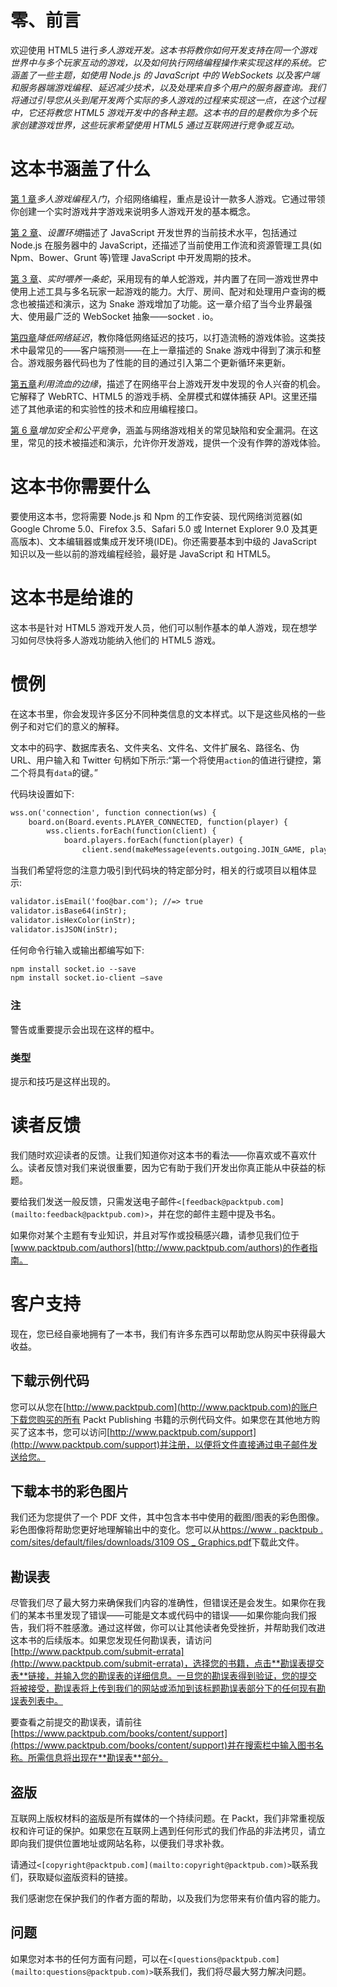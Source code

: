 # 零、前言

欢迎使用 HTML5 进行*多人游戏开发。这本书将教你如何开发支持在同一个游戏世界中与多个玩家互动的游戏，以及如何执行网络编程操作来实现这样的系统。它涵盖了一些主题，如使用 Node.js 的 JavaScript 中的 WebSockets 以及客户端和服务器端游戏编程、延迟减少技术，以及处理来自多个用户的服务器查询。我们将通过引导您从头到尾开发两个实际的多人游戏的过程来实现这一点，在这个过程中，它还将教您 HTML5 游戏开发中的各种主题。这本书的目的是教你为多个玩家创建游戏世界，这些玩家希望使用 HTML5 通过互联网进行竞争或互动。*

# 这本书涵盖了什么

[第 1 章](1.html#aid-DB7S2 "Chapter 1. Getting Started with Multiplayer Game Programming")*多人游戏编程入门*，介绍网络编程，重点是设计一款多人游戏。它通过带领你创建一个实时游戏井字游戏来说明多人游戏开发的基本概念。

[第 2 章](2.html#aid-J2B81 "Chapter 2. Setting Up the Environment")、*设置环境*描述了 JavaScript 开发世界的当前技术水平，包括通过 Node.js 在服务器中的 JavaScript，还描述了当前使用工作流和资源管理工具(如 Npm、Bower、Grunt 等)管理 JavaScript 中开发周期的技术。

[第 3 章](3.html#aid-OPEK2 "Chapter 3. Feeding a Snake in Real Time")、*实时喂养一条蛇*，采用现有的单人蛇游戏，并内置了在同一游戏世界中使用上述工具与多名玩家一起游戏的能力。大厅、房间、配对和处理用户查询的概念也被描述和演示，这为 Snake 游戏增加了功能。这一章介绍了当今业界最强大、使用最广泛的 WebSocket 抽象——socket . io。

[第四章](4.html#aid-10DJ41 "Chapter 4. Reducing Network Latency")*降低网络延迟*，教你降低网络延迟的技巧，以打造流畅的游戏体验。这类技术中最常见的——客户端预测——在上一章描述的 Snake 游戏中得到了演示和整合。游戏服务器代码也为了性能的目的通过引入第二个更新循环来更新。

[第五章](5.html#aid-164MG1 "Chapter 5. Leveraging the Bleeding Edge")*利用流血的边缘*，描述了在网络平台上游戏开发中发现的令人兴奋的机会。它解释了 WebRTC、HTML5 的游戏手柄、全屏模式和媒体捕获 API。这里还描述了其他承诺的和实验性的技术和应用编程接口。

[第 6 章](6.html#aid-1BRPS2 "Chapter 6. Adding Security and Fair Play")*增加安全和公平竞争*，涵盖与网络游戏相关的常见缺陷和安全漏洞。在这里，常见的技术被描述和演示，允许你开发游戏，提供一个没有作弊的游戏体验。

# 这本书你需要什么

要使用这本书，您将需要 Node.js 和 Npm 的工作安装、现代网络浏览器(如 Google Chrome 5.0、Firefox 3.5、Safari 5.0 或 Internet Explorer 9.0 及其更高版本)、文本编辑器或集成开发环境(IDE)。你还需要基本到中级的 JavaScript 知识以及一些以前的游戏编程经验，最好是 JavaScript 和 HTML5。

# 这本书是给谁的

这本书是针对 HTML5 游戏开发人员，他们可以制作基本的单人游戏，现在想学习如何尽快将多人游戏功能纳入他们的 HTML5 游戏。

# 惯例

在这本书里，你会发现许多区分不同种类信息的文本样式。以下是这些风格的一些例子和对它们的意义的解释。

文本中的码字、数据库表名、文件夹名、文件名、文件扩展名、路径名、伪 URL、用户输入和 Twitter 句柄如下所示:“第一个将使用`action`的值进行键控，第二个将具有`data`的键。”

代码块设置如下:

```html
wss.on('connection', function connection(ws) {
    board.on(Board.events.PLAYER_CONNECTED, function(player) {
        wss.clients.forEach(function(client) {
            board.players.forEach(function(player) {
                client.send(makeMessage(events.outgoing.JOIN_GAME, player));
```

当我们希望将您的注意力吸引到代码块的特定部分时，相关的行或项目以粗体显示:

```html
validator.isEmail('foo@bar.com'); //=> true
validator.isBase64(inStr);
validator.isHexColor(inStr);
validator.isJSON(inStr);
```

任何命令行输入或输出都编写如下:

```html
npm install socket.io --save
npm install socket.io-client –save

```

### 注

警告或重要提示会出现在这样的框中。

### 类型

提示和技巧是这样出现的。

# 读者反馈

我们随时欢迎读者的反馈。让我们知道你对这本书的看法——你喜欢或不喜欢什么。读者反馈对我们来说很重要，因为它有助于我们开发出你真正能从中获益的标题。

要给我们发送一般反馈，只需发送电子邮件`<[feedback@packtpub.com](mailto:feedback@packtpub.com)>`，并在您的邮件主题中提及书名。

如果你对某个主题有专业知识，并且对写作或投稿感兴趣，请参见我们位于[www.packtpub.com/authors](http://www.packtpub.com/authors)的作者指南。

# 客户支持

现在，您已经自豪地拥有了一本书，我们有许多东西可以帮助您从购买中获得最大收益。

## 下载示例代码

您可以从您在[http://www.packtpub.com](http://www.packtpub.com)的账户下载您购买的所有 Packt Publishing 书籍的示例代码文件。如果您在其他地方购买了这本书，您可以访问[http://www.packtpub.com/support](http://www.packtpub.com/support)并注册，以便将文件直接通过电子邮件发送给您。

## 下载本书的彩色图片

我们还为您提供了一个 PDF 文件，其中包含本书中使用的截图/图表的彩色图像。彩色图像将帮助您更好地理解输出中的变化。您可以从[https://www . packtpub . com/sites/default/files/downloads/3109 OS _ Graphics.pdf](https://www.packtpub.com/sites/default/files/downloads/3109OS_%20Graphics.pdf)下载此文件。

## 勘误表

尽管我们尽了最大努力来确保我们内容的准确性，但错误还是会发生。如果你在我们的某本书里发现了错误——可能是文本或代码中的错误——如果你能向我们报告，我们将不胜感激。通过这样做，你可以让其他读者免受挫折，并帮助我们改进这本书的后续版本。如果您发现任何勘误表，请访问[http://www.packtpub.com/submit-errata](http://www.packtpub.com/submit-errata)，选择您的书籍，点击**勘误表提交表**链接，并输入您的勘误表的详细信息。一旦您的勘误表得到验证，您的提交将被接受，勘误表将上传到我们的网站或添加到该标题勘误表部分下的任何现有勘误表列表中。

要查看之前提交的勘误表，请前往[https://www.packtpub.com/books/content/support](https://www.packtpub.com/books/content/support)并在搜索栏中输入图书名称。所需信息将出现在**勘误表**部分。

## 盗版

互联网上版权材料的盗版是所有媒体的一个持续问题。在 Packt，我们非常重视版权和许可证的保护。如果您在互联网上遇到任何形式的我们作品的非法拷贝，请立即向我们提供位置地址或网站名称，以便我们寻求补救。

请通过`<[copyright@packtpub.com](mailto:copyright@packtpub.com)>`联系我们，获取疑似盗版资料的链接。

我们感谢您在保护我们的作者方面的帮助，以及我们为您带来有价值内容的能力。

## 问题

如果您对本书的任何方面有问题，可以在`<[questions@packtpub.com](mailto:questions@packtpub.com)>`联系我们，我们将尽最大努力解决问题。